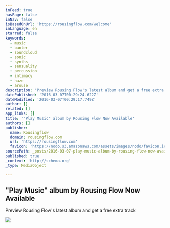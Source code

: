 ```yaml
---
inFeed: true
hasPage: false
inNav: false
isBasedOnUrl: 'https://rousingflow.com/welcome'
inLanguage: en
starred: false
keywords:
  - music
  - banter
  - soundcloud
  - sonic
  - synths
  - sensuality
  - percussion
  - intimacy
  - haze
  - arouse
description: "Preview Rousing Flow's latest album and get a free extra track"
datePublished: '2016-03-07T00:29:24.622Z'
dateModified: '2016-03-07T00:29:17.749Z'
author: []
related: []
app_links: []
title: '"Play Music" album by Rousing Flow Now Available'
authors: []
publisher:
  name: Rousingflow
  domain: rousingflow.com
  url: 'https://rousingflow.com'
  favicon: 'https://nodo.s3.amazonaws.com/assets/images/nodo/favicon.ico'
sourcePath: _posts/2016-03-07-play-music-album-by-rousing-flow-now-available.md
published: true
_context: 'http://schema.org'
_type: MediaObject

---
```

<article style=""><h1>"Play Music" album by Rousing Flow Now Available</h1><p>Preview Rousing Flow's latest album and get a free extra track</p><img src="https://images.clickfunnels.com/47/35f1c0087d11e5867dfb3c69289e95/Play-music-cover.jpg" /></article>